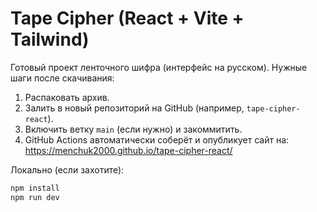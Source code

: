 # Tape Cipher (React + Vite + Tailwind)

Готовый проект ленточного шифра (интерфейс на русском).
Нужные шаги после скачивания:

1. Распаковать архив.
2. Залить в новый репозиторий на GitHub (например, `tape-cipher-react`).
3. Включить ветку `main` (если нужно) и закоммитить.
4. GitHub Actions автоматически соберёт и опубликует сайт на:
   https://menchuk2000.github.io/tape-cipher-react/

Локально (если захотите):
```bash
npm install
npm run dev
```
